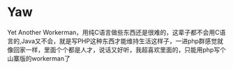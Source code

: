 # Yaw
Yet Another Workerman，用纯C语言做些东西还是很难的，这辈子都不会用C语言的,Java又不会，就是写PHP这种东西才能维持生活这样子，一进php群感觉就像回家一样，里面个个都是人才，说话又好听，我超喜欢里面的，只能用php写个山寨版的workerman了
